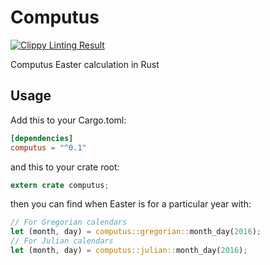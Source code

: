 # Computus
[![Clippy Linting Result](https://clippy.bashy.io/github/dten/computus/master/badge.svg)](https://clippy.bashy.io/github/dten/computus/master/log)

Computus Easter calculation in Rust

## Usage

Add this to your Cargo.toml:

```toml
[dependencies]
computus = "^0.1"
```

and this to your crate root:

```rust
extern crate computus;
```

then you can find when Easter is for a particular year with:

```rust
// For Gregorian calendars
let (month, day) = computus::gregorian::month_day(2016);
// For Julian calendars
let (month, day) = computus::julian::month_day(2016);
```
